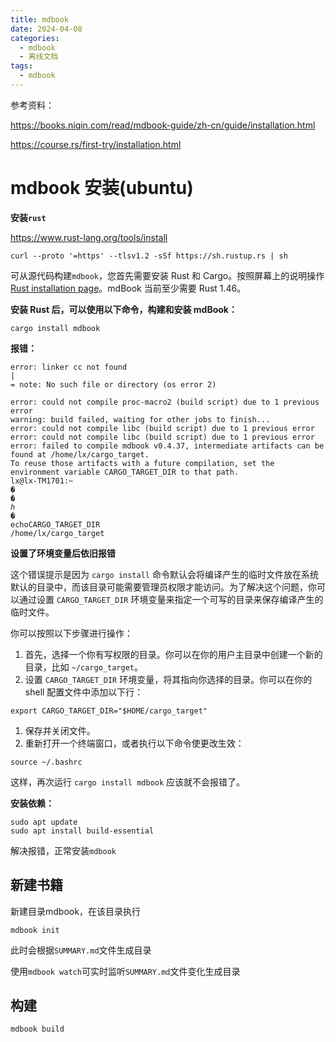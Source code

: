 ```yaml
---
title: mdbook
date: 2024-04-08
categories:
  - mdbook
  - 离线文档
tags:
  - mdbook
---
```


参考资料：

https://books.niqin.com/read/mdbook-guide/zh-cn/guide/installation.html

https://course.rs/first-try/installation.html

# mdbook 安装(ubuntu)

**安装`rust`**

https://www.rust-lang.org/tools/install

```shell
curl --proto '=https' --tlsv1.2 -sSf https://sh.rustup.rs | sh
```

可从源代码构建`mdbook`，您首先需要安装 Rust 和 Cargo。按照屏幕上的说明操作[Rust installation page](https://www.rust-lang.org/tools/install)。mdBook 当前至少需要 Rust 1.46。

**安装 Rust 后，可以使用以下命令，构建和安装 mdBook：**

```shell
cargo install mdbook
```

**报错：**

```shell
error: linker cc not found
|
= note: No such file or directory (os error 2)

error: could not compile proc-macro2 (build script) due to 1 previous error
warning: build failed, waiting for other jobs to finish...
error: could not compile libc (build script) due to 1 previous error
error: could not compile libc (build script) due to 1 previous error
error: failed to compile mdbook v0.4.37, intermediate artifacts can be found at /home/lx/cargo_target.
To reuse those artifacts with a future compilation, set the environment variable CARGO_TARGET_DIR to that path.
lx@lx-TM1701:~
�
�
ℎ
�
echoCARGO_TARGET_DIR
/home/lx/cargo_target
```

**设置了环境变量后依旧报错**

这个错误提示是因为 `cargo install` 命令默认会将编译产生的临时文件放在系统默认的目录中，而该目录可能需要管理员权限才能访问。为了解决这个问题，你可以通过设置 `CARGO_TARGET_DIR` 环境变量来指定一个可写的目录来保存编译产生的临时文件。

你可以按照以下步骤进行操作：

1. 首先，选择一个你有写权限的目录。你可以在你的用户主目录中创建一个新的目录，比如 `~/cargo_target`。
2. 设置 `CARGO_TARGET_DIR` 环境变量，将其指向你选择的目录。你可以在你的 shell 配置文件中添加以下行：

```shell
export CARGO_TARGET_DIR="$HOME/cargo_target"
```

1. 保存并关闭文件。
2. 重新打开一个终端窗口，或者执行以下命令使更改生效：

```
source ~/.bashrc
```

这样，再次运行 `cargo install mdbook` 应该就不会报错了。

**安装依赖：**

```shell
sudo apt update
sudo apt install build-essential
```

解决报错，正常安装`mdbook`

## 新建书籍

新建目录mdbook，在该目录执行

```shell
mdbook init
```

此时会根据`SUMMARY.md`文件生成目录

使用`mdbook watch`可实时监听`SUMMARY.md`文件变化生成目录

## 构建

```shell
mdbook build
```

